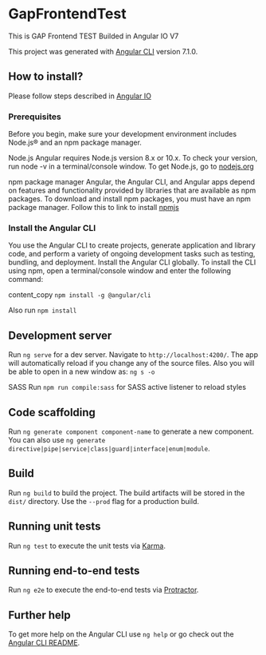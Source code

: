 # GapFrontendTest
 
This is GAP Frontend TEST
Builded in Angular IO V7

This project was generated with [Angular CLI](https://github.com/angular/angular-cli) version 7.1.0.

## How to install?

Please follow steps described in [Angular IO](https://angular.io/guide/quickstart)

### Prerequisites
Before you begin, make sure your development environment includes Node.js® and an npm package manager.

Node.js
Angular requires Node.js version 8.x or 10.x.
To check your version, run node -v in a terminal/console window.
To get Node.js, go to [nodejs.org](https://nodejs.org/)

npm package manager
Angular, the Angular CLI, and Angular apps depend on features and functionality provided by libraries that are available as npm packages. To download and install npm packages, you must have an npm package manager. Follow this to link to install [npmjs](https://docs.npmjs.com/cli/install)

### Install the Angular CLI
You use the Angular CLI to create projects, generate application and library code, and perform a variety of ongoing development tasks such as testing, bundling, and deployment.
Install the Angular CLI globally.
To install the CLI using npm, open a terminal/console window and enter the following command:

content_copy
`npm install -g @angular/cli`

Also run 
`npm install`

## Development server

Run `ng serve` for a dev server. Navigate to `http://localhost:4200/`. The app will automatically reload if you change any of the source files.
Also you will be able to open in a new window as: `ng s -o`

SASS
Run `npm run compile:sass` for SASS active listener to reload styles

## Code scaffolding

Run `ng generate component component-name` to generate a new component. You can also use `ng generate directive|pipe|service|class|guard|interface|enum|module`.

## Build

Run `ng build` to build the project. The build artifacts will be stored in the `dist/` directory. Use the `--prod` flag for a production build.

## Running unit tests

Run `ng test` to execute the unit tests via [Karma](https://karma-runner.github.io).

## Running end-to-end tests

Run `ng e2e` to execute the end-to-end tests via [Protractor](http://www.protractortest.org/).

## Further help

To get more help on the Angular CLI use `ng help` or go check out the [Angular CLI README](https://github.com/angular/angular-cli/blob/master/README.md).
